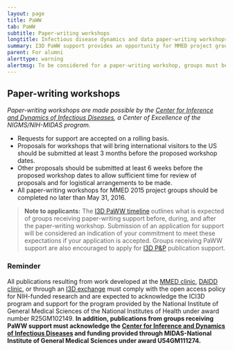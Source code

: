 ```yaml
---
layout: page
title: PaWW
tab: PaWW
subtitle: Paper-writing workshops
longtitle: Infectious disease dynamics and data paper-writing workshops
summary: I3D PaWW support provides an opportunity for MMED project groups to reconvene and finalize a manuscript based on their work for publication.
parent: For alumni
alerttype: warning
alertmsg: To be considered for a paper-writing workshop, groups must be nominated by the ICI3D faculty. Application instructions are included in the letter of nomination sent to nominated groups.
---
```


## Paper-writing workshops

_Paper-writing workshops are made possible by the [Center for Inference and Dynamics of Infectious Diseases](http://www.cidid.org/), a Center of Excellence of the NIGMS/NIH-MIDAS program._  

- Requests for support are accepted on a rolling basis.  
- Proposals for workshops that will bring international visitors to the US should be submitted at least 3 months before the proposed workshop dates.  
- Other proposals should be submitted at least 6 weeks before the proposed workshop dates to allow sufficient time for review of proposals and for logistical arrangements to be made.
- All paper-writing workshops for MMED 2015 project groups should be completed no later than May 31, 2016.

> **Note to applicants:** The [I3D PaWW timeline](./timeline) outlines what is expected of groups receiving paper-writing support before, during, and after the paper-writing workshop.  Submission of an application for support will be considered an indication of your commitment to meet these expectations if your application is accepted. Groups receiving PaWW support are also encouraged to apply for [I3D P&P](../p_and_p) publication support.

### Reminder

All publications resulting from work developed at the [MMED clinic](../MMED), [DAIDD clinic](../daidd), or through an [I3D exchange](../i3d) must comply with the open access policy for NIH-funded research and are expected to acknowledge the ICI3D program and support for the program provided by the National Institute of General Medical Sciences of the National Institutes of Health under award number R25GM102149. **In addition, publications from groups receiving PaWW support must acknowledge the [Center for Inference and Dynamics of Infectious Diseases](http://www.cidid.org/) and funding provided through MIDAS-National Institute of General Medical Sciences under award U54GM111274.**

